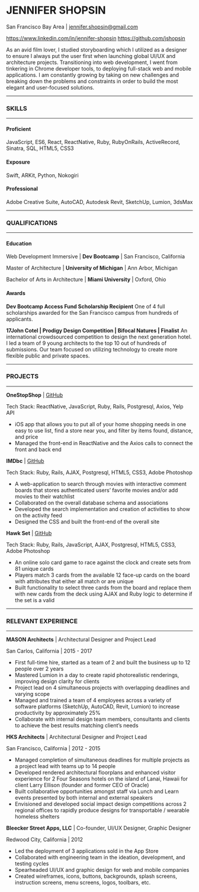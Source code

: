 # JENNIFER SHOPSIN

San Francisco Bay Area | jennifer.shopsin@gmail.com

https://www.linkedin.com/in/jennifer-shopsin
https://github.com/jshopsin

As an avid film lover, I studied storyboarding which I utilized as a designer to ensure I always put the user first when launching global UI/UX and architecture projects. Transitioning into web development, I went from tinkering in Chrome developer tools, to deploying full-stack web and mobile applications. I am constantly growing by taking on new challenges and breaking down the problems and constraints in order to build the most elegant and user-focused solutions.

___
### SKILLS
___

#### Proficient
JavaScript, ES6, React, ReactNative, Ruby, RubyOnRails, ActiveRecord, Sinatra, SQL, HTML5, CSS3

#### Exposure
Swift, ARKit, Python, Nokogiri

#### Professional
Adobe Creative Suite, AutoCAD, Autodesk Revit, SketchUp, Lumion, 3dsMax

___
### QUALIFICATIONS
___

#### Education

Web Development Immersive | **Dev Bootcamp** | San Francisco, California

Master of Architecture | **University of Michigan** | Ann Arbor, Michigan

Bachelor of Arts in Architecture | **Miami University** | Oxford, Ohio


#### Awards

**Dev Bootcamp Access Fund Scholarship Recipient**
One of 4 full scholarships awarded for the San Francisco campus from hundreds of applicants.

**17John Cotel | Prodigy Design Competition | Bifocal Natures | Finalist**
An international crowdsourced competition to design the next generation hotel. I led a team of 9 young architects to the top 10 out of hundreds of submissions. Our team focused on utilizing technology to create more flexible public and private spaces.

___
### PROJECTS
___

__OneStopShop__ | [GitHub](https://github.com/jshopsin/OneStopShop "OneStopShop GitHub")

Tech Stack: ReactNative, JavaScript, Ruby, Rails, Postgresql, Axios, Yelp API

  - iOS app that allows you to put all of your home shopping needs in one easy to use list, find a store near you, and filter by items found, distance, and price
  - Managed the front-end in ReactNative and the Axios calls to connect the front and back end


__IMDbc__ | [GitHub](https://github.com/jshopsin/imdbc "IMDbc GitHub")

Tech Stack: Ruby, Rails, AJAX, Postgresql, HTML5, CSS3, Adobe Photoshop

  - A web-application to search through movies with interactive comment boards that stores authenticated users’ favorite movies and/or add movies to their watchlist
  - Collaborated on the overall database schema and associations
  - Developed the search implementation and creation of activities to show on the activity feed
  - Designed the CSS and built the front-end of the overall site


__Hawk Set__ | [GitHub](https://github.com/jshopsin/Hawk_Set "Hawk Set GitHub")

Tech Stack: Ruby, Rails, JavaScript, AJAX, Postgresql, HTML5, CSS3, Adobe Photoshop

  - An online solo card game to race against the clock and create sets from 81 unique cards
  - Players match 3 cards from the available 12 face-up cards on the board with attributes that either all match or are unique
  - Built functionality to select three cards from the board and replace them with new cards from the deck using AJAX and Ruby logic to determine if the set is a valid

___
### RELEVANT EXPERIENCE
___

__MASON Architects__ | Architectural Designer and Project Lead

San Carlos, California | 2015 - 2017

  - First full-time hire, started as a team of 2 and built the business up to 12 people over 2 years
  - Mastered Lumion in a day to create rapid photorealistic renderings, improving design clarity for clients
  - Project lead on 4 simultaneous projects with overlapping deadlines and varying scope
  - Managed and trained a team of 4 employees across a variety of software platforms (SketchUp, AutoCAD, Revit, Lumion) to increase productivity by approximately 25%
  - Collaborate with internal design team members, consultants and clients to achieve the best results matching client’s needs


__HKS Architects__ | Architectural Designer and Project Lead

San Francisco, California | 2012 - 2015

  - Managed completion of simultaneous deadlines for multiple projects as a project lead with teams up to 14 people
  - Developed rendered architectural floorplans and enhanced visitor experience for 2 Four Seasons hotels on the island of Lanai, Hawaii for client Larry Ellison (founder and former CEO of Oracle)
  - Built collaborative opportunities amongst staff via Lunch and Learn events presented by both internal and external speakers
  - Envisioned and developed social impact design competitions across 2 regional offices to rapidly produce designs for transportable / wearable homeless shelters


__Bleecker Street Apps, LLC__ | Co-founder, UI/UX Designer, Graphic Designer

Redwood City, California | 2012

  - Led the deployment of 3 applications sold in the App Store
  - Collaborated with engineering team in the ideation, development, and testing cycles
  - Spearheaded UI/UX and graphic design for web and mobile companies
  - Created wireframes, icons, buttons, backgrounds, splash screens, instruction screens, menu screens, logos, toolbars, etc.
